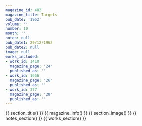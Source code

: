 ```yaml
---
magazine_id: 482
magazine_title: Targets
pub_date: '1962'
volume: ''
number: 10
month: ''
notes: null
pub_date1: 29/12/1962
pub_date2: null
image: null
works_included:
- work_id: 1410
  magazine_page: '24'
  published_as: ''
- work_id: 1656
  magazine_page: '26'
  published_as: ''
- work_id: 377
  magazine_page: '28'
  published_as: ''
---
```


{{ section_title() }}
{{ magazine_info() }}
{{ section_image() }}
{{ notes_section() }}
{{ works_section() }}
